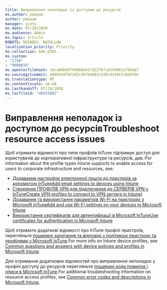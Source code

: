 ```yaml
---
title: Виправлення неполадок із доступом до ресурсів
ms.author: pebaum
author: pebaum
manager: scotv
ms.date: 07/28/2020
ms.audience: Admin
ms.topic: article
ROBOTS: NOINDEX, NOFOLLOW
localization_priority: Priority
ms.collection: Adm_O365
ms.custom:
- "1750"
- "9000076"
ms.openlocfilehash: 1dca00b98749868a417d22f6fcb5d99652f89a6f
ms.sourcegitcommit: e90b918f02102cd9764881c2d8c914567c6b070e
ms.translationtype: MT
ms.contentlocale: uk-UA
ms.lasthandoff: 07/29/2020
ms.locfileid: "46555802"
---
```

# <a name="troubleshoot-resource-access-issues"></a><span data-ttu-id="d6631-102">Виправлення неполадок із доступом до ресурсів</span><span class="sxs-lookup"><span data-stu-id="d6631-102">Troubleshoot resource access issues</span></span>

<span data-ttu-id="d6631-103">Щоб отримати відомості про типи профілів InTune підтримує доступ для користувачів до корпоративної інфраструктури та ресурсів, див.:</span><span class="sxs-lookup"><span data-stu-id="d6631-103">For information about the profile types Intune supports to enable access for users to corporate infrastructure and resources, see:</span></span>

- [<span data-ttu-id="d6631-104">Додавання настройок електронної пошти до пристроїв за допомогою InTune</span><span class="sxs-lookup"><span data-stu-id="d6631-104">Add email settings to devices using Intune</span></span>](https://docs.microsoft.com/intune/email-settings-configure)
- <span data-ttu-id="d6631-105">[Створення ПРОФІЛІВ VPN для підключення до СЕРВЕРІВ VPN у InTune](https://docs.microsoft.com/intune/vpn-settings-configure)</span><span class="sxs-lookup"><span data-stu-id="d6631-105">[Create VPN profiles to connect to VPN servers in Intune](https://docs.microsoft.com/intune/vpn-settings-configure))</span></span>
- [<span data-ttu-id="d6631-106">Додавання та використання параметрів Wi-Fi на пристроях у Microsoft InTune</span><span class="sxs-lookup"><span data-stu-id="d6631-106">Add and use Wi-Fi settings on your devices in Microsoft Intune</span></span>](https://docs.microsoft.com/intune/wi-fi-settings-configure)
- [<span data-ttu-id="d6631-107">Використання сертифікатів для автентифікації в Microsoft InTune</span><span class="sxs-lookup"><span data-stu-id="d6631-107">Use certificates for authentication in Microsoft Intune</span></span>](https://docs.microsoft.com/intune/certificates-configure)

<span data-ttu-id="d6631-108">Щоб отримати додаткові відомості про InTune профілі пристроїв, перегляньте [поширені запитання та відповіді з політикою пристрою та профілями у Microsoft InTune](https://docs.microsoft.com/intune/device-profile-troubleshoot).</span><span class="sxs-lookup"><span data-stu-id="d6631-108">For more info on Intune device profiles, see [Common questions and answers with device policies and profiles in Microsoft Intune](https://docs.microsoft.com/intune/device-profile-troubleshoot).</span></span>

<span data-ttu-id="d6631-109">Для отримання додаткових відомостей про виправлення неполадок у профілі доступу до ресурсів перегляньте [поширені коди помилок і описи в Microsoft InTune](https://docs.microsoft.com/intune/troubleshoot-company-resource-access-problems).</span><span class="sxs-lookup"><span data-stu-id="d6631-109">For additional troubleshooting information on resource access profiles, see [Common error codes and descriptions in Microsoft Intune](https://docs.microsoft.com/intune/troubleshoot-company-resource-access-problems).</span></span>